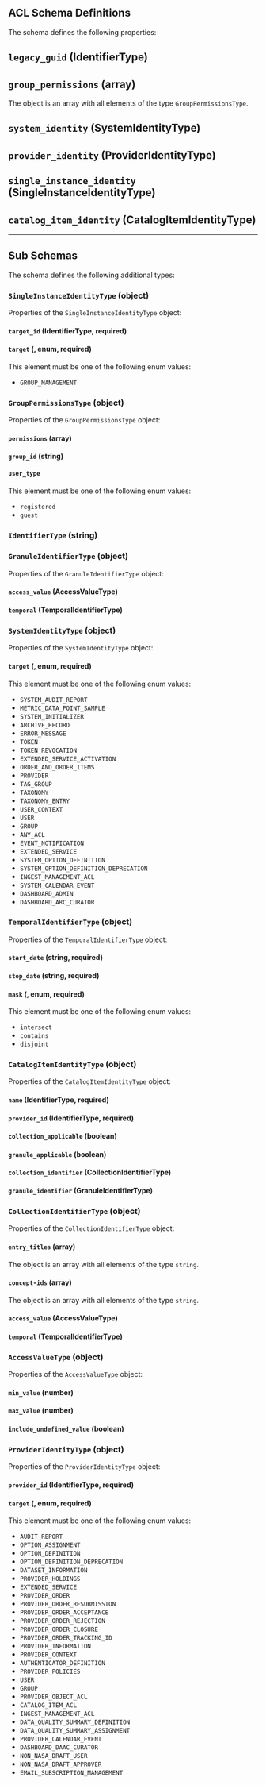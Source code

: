 ## ACL Schema Definitions

The schema defines the following properties:

## `legacy_guid` (IdentifierType)

## `group_permissions` (array)

The object is an array with all elements of the type `GroupPermissionsType`.

## `system_identity` (SystemIdentityType)

## `provider_identity` (ProviderIdentityType)

## `single_instance_identity` (SingleInstanceIdentityType)

## `catalog_item_identity` (CatalogItemIdentityType)

---

## Sub Schemas

The schema defines the following additional types:

### `SingleInstanceIdentityType` (object)

Properties of the `SingleInstanceIdentityType` object:

#### `target_id` (IdentifierType, required)

#### `target` (, enum, required)

This element must be one of the following enum values:

* `GROUP_MANAGEMENT`

### `GroupPermissionsType` (object)

Properties of the `GroupPermissionsType` object:

#### `permissions` (array)

#### `group_id` (string)

#### `user_type`

This element must be one of the following enum values:

* `registered`
* `guest`

### `IdentifierType` (string)

### `GranuleIdentifierType` (object)

Properties of the `GranuleIdentifierType` object:

#### `access_value` (AccessValueType)

#### `temporal` (TemporalIdentifierType)

### `SystemIdentityType` (object)

Properties of the `SystemIdentityType` object:

#### `target` (, enum, required)

This element must be one of the following enum values:

* `SYSTEM_AUDIT_REPORT`
* `METRIC_DATA_POINT_SAMPLE`
* `SYSTEM_INITIALIZER`
* `ARCHIVE_RECORD`
* `ERROR_MESSAGE`
* `TOKEN`
* `TOKEN_REVOCATION`
* `EXTENDED_SERVICE_ACTIVATION`
* `ORDER_AND_ORDER_ITEMS`
* `PROVIDER`
* `TAG_GROUP`
* `TAXONOMY`
* `TAXONOMY_ENTRY`
* `USER_CONTEXT`
* `USER`
* `GROUP`
* `ANY_ACL`
* `EVENT_NOTIFICATION`
* `EXTENDED_SERVICE`
* `SYSTEM_OPTION_DEFINITION`
* `SYSTEM_OPTION_DEFINITION_DEPRECATION`
* `INGEST_MANAGEMENT_ACL`
* `SYSTEM_CALENDAR_EVENT`
* `DASHBOARD_ADMIN`
* `DASHBOARD_ARC_CURATOR`

### `TemporalIdentifierType` (object)

Properties of the `TemporalIdentifierType` object:

#### `start_date` (string, required)

#### `stop_date` (string, required)

#### `mask` (, enum, required)

This element must be one of the following enum values:

* `intersect`
* `contains`
* `disjoint`

### `CatalogItemIdentityType` (object)

Properties of the `CatalogItemIdentityType` object:

#### `name` (IdentifierType, required)

#### `provider_id` (IdentifierType, required)

#### `collection_applicable` (boolean)

#### `granule_applicable` (boolean)

#### `collection_identifier` (CollectionIdentifierType)

#### `granule_identifier` (GranuleIdentifierType)

### `CollectionIdentifierType` (object)

Properties of the `CollectionIdentifierType` object:

#### `entry_titles` (array)

The object is an array with all elements of the type `string`.

#### `concept-ids` (array)

The object is an array with all elements of the type `string`.

#### `access_value` (AccessValueType)

#### `temporal` (TemporalIdentifierType)

### `AccessValueType` (object)

Properties of the `AccessValueType` object:

#### `min_value` (number)

#### `max_value` (number)

#### `include_undefined_value` (boolean)

### `ProviderIdentityType` (object)

Properties of the `ProviderIdentityType` object:

#### `provider_id` (IdentifierType, required)

#### `target` (, enum, required)

This element must be one of the following enum values:

* `AUDIT_REPORT`
* `OPTION_ASSIGNMENT`
* `OPTION_DEFINITION`
* `OPTION_DEFINITION_DEPRECATION`
* `DATASET_INFORMATION`
* `PROVIDER_HOLDINGS`
* `EXTENDED_SERVICE`
* `PROVIDER_ORDER`
* `PROVIDER_ORDER_RESUBMISSION`
* `PROVIDER_ORDER_ACCEPTANCE`
* `PROVIDER_ORDER_REJECTION`
* `PROVIDER_ORDER_CLOSURE`
* `PROVIDER_ORDER_TRACKING_ID`
* `PROVIDER_INFORMATION`
* `PROVIDER_CONTEXT`
* `AUTHENTICATOR_DEFINITION`
* `PROVIDER_POLICIES`
* `USER`
* `GROUP`
* `PROVIDER_OBJECT_ACL`
* `CATALOG_ITEM_ACL`
* `INGEST_MANAGEMENT_ACL`
* `DATA_QUALITY_SUMMARY_DEFINITION`
* `DATA_QUALITY_SUMMARY_ASSIGNMENT`
* `PROVIDER_CALENDAR_EVENT`
* `DASHBOARD_DAAC_CURATOR`
* `NON_NASA_DRAFT_USER`
* `NON_NASA_DRAFT_APPROVER`
* `EMAIL_SUBSCRIPTION_MANAGEMENT`
